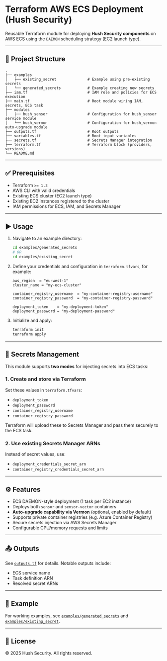 # Terraform AWS ECS Deployment (Hush Security)

Reusable Terraform module for deploying **Hush Security components** on AWS ECS using the `DAEMON` scheduling strategy (EC2 launch type).

---

## 📁 Project Structure

```
.
├── examples
│   ├── existing_secret              # Example using pre-existing secrets  
│   └── generated_secrets            # Example creating new secrets
├── iam.tf                           # IAM role and policies for ECS execution
├── main.tf                          # Root module wiring IAM, secrets, ECS task
├── modules
│   ├── hush_sensor                  # Configuration for hush_sensor service module
│   └── hush_vermon                  # Configuration for hush_vermon auto-upgrade module
├── outputs.tf                       # Root outputs
├── variables.tf                     # Root input variables
├── secrets.tf                       # Secrets Manager integration
├── terraform.tf                     # Terraform block (providers, versions)
└── README.md
```

---

## ✅ Prerequisites

- Terraform `>= 1.3`
- AWS CLI with valid credentials
- Existing ECS cluster (EC2 launch type)
- Existing EC2 instances registered to the cluster
- IAM permissions for ECS, IAM, and Secrets Manager

---

## ▶️ Usage

1. Navigate to an example directory:

   ```bash
   cd examples/generated_secrets
   # OR
   cd examples/existing_secret
   ```

2. Define your credentials and configuration in `terraform.tfvars`, for example:

   ```hcl
   aws_region  = "eu-west-1"
   cluster_name = "my-ecs-cluster"

   container_registry_username  = "my-container-registry-username"
   container_registry_password  = "my-container-registry-password"

   deployment_token    = "my-deployment-token"
   deployment_password = "my-deployment-password"
   ```

3. Initialize and apply:

   ```bash
   terraform init
   terraform apply
   ```

---

## 🔐 Secrets Management

This module supports **two modes** for injecting secrets into ECS tasks:

### 1. **Create and store via Terraform**
Set these values in `terraform.tfvars`:

- `deployment_token`
- `deployment_password`
- `container_registry_username`
- `container_registry_password`

Terraform will upload these to Secrets Manager and pass them securely to the ECS task.

### 2. **Use existing Secrets Manager ARNs**
Instead of secret values, use:

- `deployment_credentials_secret_arn`
- `container_registry_credentials_secret_arn`

---

## ⚙️ Features

- ECS DAEMON-style deployment (1 task per EC2 instance)
- Deploys both `sensor` and `sensor-vector` containers
- **Auto-upgrade capability via Vermon** (optional, enabled by default)
- Supports private container registries (e.g. Azure Container Registry)
- Secure secrets injection via AWS Secrets Manager
- Configurable CPU/memory requests and limits

---

## 📤 Outputs

See [`outputs.tf`](./outputs.tf) for details. Notable outputs include:

- ECS service name
- Task definition ARN
- Resolved secret ARNs

---

## 🧪 Example

For working examples, see [`examples/generated_secrets`](./examples/generated_secrets) and [`examples/existing_secret`](./examples/existing_secret).

---

## 📝 License

© 2025 Hush Security. All rights reserved.
